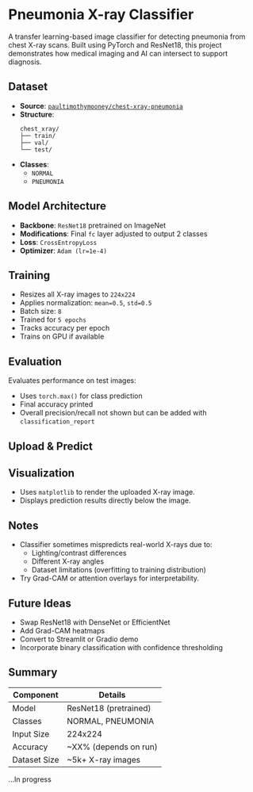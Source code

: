 # Pneumonia X-ray Classifier

A transfer learning-based image classifier for detecting pneumonia from chest X-ray scans. Built using PyTorch and ResNet18, this project demonstrates how medical imaging and AI can intersect to support diagnosis.

## Dataset
- **Source**: [`paultimothymooney/chest-xray-pneumonia`](https://www.kaggle.com/datasets/paultimothymooney/chest-xray-pneumonia)
- **Structure**: 
  ```
  chest_xray/
  ├── train/
  ├── val/
  └── test/
  ```
- **Classes**:
  - `NORMAL`
  - `PNEUMONIA`

## Model Architecture
- **Backbone**: `ResNet18` pretrained on ImageNet
- **Modifications**: Final `fc` layer adjusted to output 2 classes
- **Loss**: `CrossEntropyLoss`
- **Optimizer**: `Adam (lr=1e-4)`

## Training
- Resizes all X-ray images to `224x224`
- Applies normalization: `mean=0.5`, `std=0.5`
- Batch size: `8`
- Trained for `5 epochs`
- Tracks accuracy per epoch
- Trains on GPU if available

## Evaluation
Evaluates performance on test images:
- Uses `torch.max()` for class prediction
- Final accuracy printed
- Overall precision/recall not shown but can be added with `classification_report`

## Upload & Predict



## Visualization
- Uses `matplotlib` to render the uploaded X-ray image.
- Displays prediction results directly below the image.

## Notes
- Classifier sometimes mispredicts real-world X-rays due to:
  - Lighting/contrast differences
  - Different X-ray angles
  - Dataset limitations (overfitting to training distribution)
- Try Grad-CAM or attention overlays for interpretability.

## Future Ideas
- Swap ResNet18 with DenseNet or EfficientNet
- Add Grad-CAM heatmaps
- Convert to Streamlit or Gradio demo
- Incorporate binary classification with confidence thresholding

## Summary
| Component       | Details                    |
|----------------|----------------------------|
| Model          | ResNet18 (pretrained)      |
| Classes        | NORMAL, PNEUMONIA          |
| Input Size     | 224x224                    |
| Accuracy       | ~XX% (depends on run)   |
| Dataset Size   | ~5k+ X-ray images          |

...In progress
